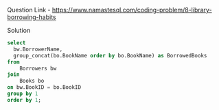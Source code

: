 Question Link - https://www.namastesql.com/coding-problem/8-library-borrowing-habits

Solution

``` sql
select
  bw.BorrowerName,
  group_concat(bo.BookName order by bo.BookName) as BorrowedBooks
from 
	Borrowers bw 
join 
	Books bo 
on bw.BookID = bo.BookID
group by 1
order by 1;
```
